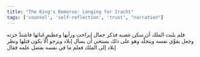 ```yaml
---
title: "The King's Remorse: Longing for Iracht"
tags: ['counsel', 'self-reflection', 'trust', "narration"]
---
```


 فلم يلبث الملك أن سكن غضبه فذكر جمال إيراخت ورأيها وعظيم غَنائها فاشتدَّ حزنه وجعل يقوِّي نفسه ويتجلَّد وهو على ذلك يستحي أن يسأل إبلاد ويرجو ألَّا يكون قتلها ونظر إبلاد إلى الملك فعلم ما في نفسه بفضل علمه فقال
